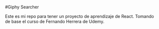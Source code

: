 #Giphy Searcher

Este es mi repo para tener un proyecto de aprendizaje de React. Tomando de base el curso de Fernando Herrera de Udemy.
